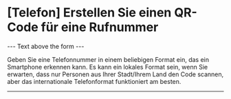 <h1>[Telefon] Erstellen Sie einen QR-Code für eine Rufnummer</h1>

--- Text above the form ---

<p class="hint smfm-hint">Geben Sie eine Telefonnummer in einem beliebigen Format ein, das ein Smartphone erkennen kann. Es kann ein lokales Format sein, wenn Sie erwarten, dass nur Personen aus Ihrer Stadt/Ihrem Land den Code scannen, aber das internationale Telefonformat funktioniert am besten.</p>

----------
